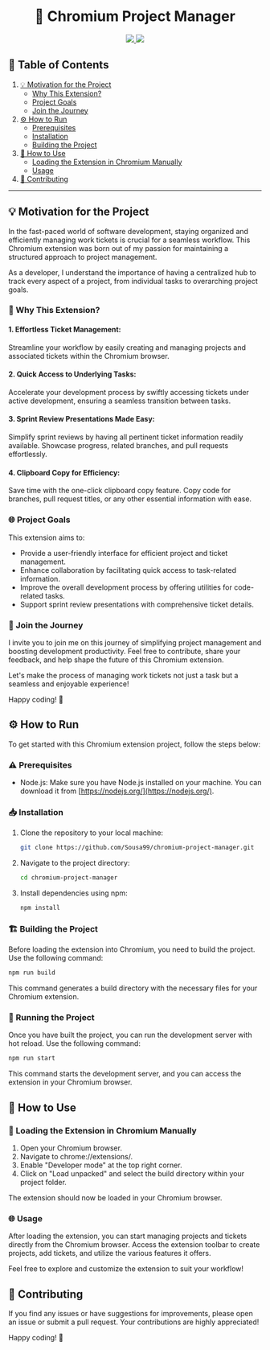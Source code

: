 <div align="center" width="100%">
    <h1> 📒 Chromium Project Manager </h1>
    <div align="center" width="100%">
        <a href="https://microsoftedge.microsoft.com/addons/detail/chromium-project-and-tick/lmommmfjoeelaikbmmlcebpjcnoaljdj" target="_blank" alt="Edge Extension">
            <img src="https://img.shields.io/badge/Edge%20Extension-0078D7?style=flat&logo=microsoftedge&logoColor=0078D7&labelColor=EEEEEE" />
        </a>
        <a href="https://chromewebstore.google.com/detail/chromium-project-and-tick/lmnmajkmfjlnjjeeiaodkekfblbdkfoi?hl=pt-PT&authuser=0&pli=1" target="_blank" alt="Chrome Extension">
            <img src="https://img.shields.io/badge/Chrome%20Extension-4285F4?style=flat&logo=googlechrome&logoColor=4285F4&labelColor=EEEEEE" />
        </a>
    </div>
</div>

## 📄 Table of Contents
1. [💡 Motivation for the Project](#💡-motivation-for-the-project)
    - [Why This Extension?](#🚀-why-this-extension)
    - [Project Goals](#🌐-project-goals)
    - [Join the Journey](#🌈-join-the-journey)
2. [⚙️ How to Run](#⚙️-how-to-run)
    - [Prerequisites](#⚠️-prerequisites)
    - [Installation](#📥-installation)
    - [Building the Project](#🏗️-building-the-project)
3. [🏈 How to Use](#🏈-how-to-use)
    - [Loading the Extension in Chromium Manually](#🔄-loading-the-extension-in-chromium-manually)
    - [Usage](#🌐-usage)
4. [🤝 Contributing](#🤝-contributing)

------

## 💡 Motivation for the Project

In the fast-paced world of software development, staying organized and efficiently managing work tickets is crucial for a seamless workflow. This Chromium extension was born out of my passion for maintaining a structured approach to project management.

As a developer, I understand the importance of having a centralized hub to track every aspect of a project, from individual tasks to overarching project goals.

### 🚀 Why This Extension?

#### 1. **Effortless Ticket Management:**
Streamline your workflow by easily creating and managing projects and associated tickets within the Chromium browser.

#### 2. **Quick Access to Underlying Tasks:**
Accelerate your development process by swiftly accessing tickets under active development, ensuring a seamless transition between tasks.

#### 3. **Sprint Review Presentations Made Easy:**
Simplify sprint reviews by having all pertinent ticket information readily available. Showcase progress, related branches, and pull requests effortlessly.

#### 4. **Clipboard Copy for Efficiency:**
Save time with the one-click clipboard copy feature. Copy code for branches, pull request titles, or any other essential information with ease.

### 🌐 Project Goals

This extension aims to:
- Provide a user-friendly interface for efficient project and ticket management.
- Enhance collaboration by facilitating quick access to task-related information.
- Improve the overall development process by offering utilities for code-related tasks.
- Support sprint review presentations with comprehensive ticket details.

### 🌈 Join the Journey

I invite you to join me on this journey of simplifying project management and boosting development productivity. Feel free to contribute, share your feedback, and help shape the future of this Chromium extension.

Let's make the process of managing work tickets not just a task but a seamless and enjoyable experience!

Happy coding! 🚀

## ⚙️ How to Run

To get started with this Chromium extension project, follow the steps below:

### ⚠️ Prerequisites

- Node.js: Make sure you have Node.js installed on your machine. You can download it from [https://nodejs.org/](https://nodejs.org/).

### 📥 Installation

1. Clone the repository to your local machine:

    ```bash
    git clone https://github.com/Sousa99/chromium-project-manager.git
    ```

2. Navigate to the project directory:

    ```bash
    cd chromium-project-manager
    ```

3. Install dependencies using npm:

    ```bash
    npm install
    ```

### 🏗️ Building the Project

Before loading the extension into Chromium, you need to build the project. Use the following command:

```bash
npm run build
```

This command generates a build directory with the necessary files for your Chromium extension.

### 🚀 Running the Project
Once you have built the project, you can run the development server with hot reload. Use the following command:

```bash
npm run start
```

This command starts the development server, and you can access the extension in your Chromium browser.

## 🏈 How to Use

### 🔄 Loading the Extension in Chromium Manually
1. Open your Chromium browser.
2. Navigate to chrome://extensions/.
3. Enable "Developer mode" at the top right corner.
4. Click on "Load unpacked" and select the build directory within your project folder.

The extension should now be loaded in your Chromium browser.

### 🌐 Usage
After loading the extension, you can start managing projects and tickets directly from the Chromium browser. Access the extension toolbar to create projects, add tickets, and utilize the various features it offers.

Feel free to explore and customize the extension to suit your workflow!

## 🤝 Contributing
If you find any issues or have suggestions for improvements, please open an issue or submit a pull request. Your contributions are highly appreciated!

Happy coding! 🚀